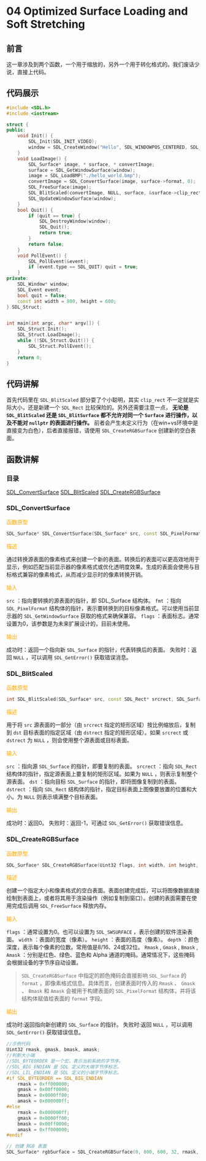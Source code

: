 # 04 Optimized Surface Loading and Soft Stretching

## 前言

这一章涉及到两个函数，一个用于缩放的，另外一个用于转化格式的。我们废话少说，直接上代码。

## 代码展示

```cpp
#include <SDL.h>
#include <iostream>

struct {
public:
	void Init() {
		SDL_Init(SDL_INIT_VIDEO);
		window = SDL_CreateWindow("Hello", SDL_WINDOWPOS_CENTERED, SDL_WINDOWPOS_CENTERED, width, height, SDL_WINDOW_SHOWN);
	}
	void LoadImage() {
		SDL_Surface* image, * surface, * convertImage;
		surface = SDL_GetWindowSurface(window);
		image = SDL_LoadBMP("./hello_world.bmp");
		convertImage = SDL_ConvertSurface(image, surface->format, 0);
		SDL_FreeSurface(image);
		SDL_BlitScaled(convertImage, NULL, surface, &surface->clip_rect);
		SDL_UpdateWindowSurface(window);
	}
	bool Quit() {
		if (quit == true) {
			SDL_DestroyWindow(window);
			SDL_Quit();
			return true;
		}
		return false;
	}
	void PollEvent() {
		SDL_PollEvent(&event);
		if (event.type == SDL_QUIT) quit = true;
	}
private:
	SDL_Window* window;
	SDL_Event event;
	bool quit = false;
	const int width = 800, height = 600;
} SDL_Struct;


int main(int argc, char* argv[]) {
	SDL_Struct.Init();
	SDL_Struct.LoadImage();
	while (!SDL_Struct.Quit()) {
		SDL_Struct.PollEvent();
	}
	return 0;
}
```

## 代码讲解

首先代码里在 `SDL_BlitScaled` 部分耍了个小聪明，其实 `clip_rect` 不一定就是实际大小，还是新建一个 `SDL_Rect` 比较保险的。另外还需要注意一点， **无论是 `SDL_BlitScaled` 还是 `SDL_BlitSurface` 都不允许对同一个 `Surface` 进行操作，以及不能对 `nullptr` 的表面进行操作。** 前者会产生未定义行为（在win+vs环境中是直接变为白色），后者直接报错，请使用 `SDL_CreateRGBSurface` 创建新的空白表面。

## 函数讲解

### 目录

[SDL_ConvertSurface](#sdl_convertsurface)
[SDL_BlitScaled](#sdl_blitscaled)
[SDL_CreateRGBSurface](#sdl_creatergbsurface)

### SDL_ConvertSurface

<font color=orange>函数原型</font>

```cpp
SDL_Surface* SDL_ConvertSurface(SDL_Surface* src, const SDL_PixelFormat* fmt, Uint32 flags);
```

<font color=orange>描述</font>

通过转换源表面的像素格式来创建一个新的表面。转换后的表面可以更高效地用于显示，例如匹配当前显示器的像素格式或优化透明度效果。生成的表面会使用与目标格式兼容的像素格式，从而减少显示时的像素转换开销。

<font color=orange>输入</font>

`src` ：指向要转换的源表面的指针，即 SDL_Surface 结构体。
`fmt` ：指向 `SDL_PixelFormat` 结构体的指针，表示要转换到的目标像素格式。可以使用当前显示器的 `SDL_GetWindowSurface` 获取的格式来确保兼容。
`flags` ：表面标志。通常设置为0，该参数是为未来扩展设计的，目前未使用。

<font color=orange>输出</font>

成功时：返回一个指向新 `SDL_Surface` 的指针，代表转换后的表面。
失败时：返回 `NULL` ，可以调用 `SDL_GetError()` 获取错误消息。

### SDL_BlitScaled

<font color=orange>函数原型</font>

```cpp
int SDL_BlitScaled(SDL_Surface* src, const SDL_Rect* srcrect, SDL_Surface* dst, SDL_Rect* dstrect);
```

<font color=orange>描述</font>

用于将 `src` 源表面的一部分（由 `srcrect` 指定的矩形区域）按比例缩放后，复制到 `dst` 目标表面的指定区域（由 `dstrect` 指定的矩形区域）。如果 `srcrect` 或 `dstrect` 为 `NULL` ，则会使用整个源表面或目标表面。

<font color=orange>输入</font>

`src` ：指向源 `SDL_Surface` 的指针，即要复制的表面。
`srcrect` ：指向 `SDL_Rect` 结构体的指针，指定源表面上要复制的矩形区域。如果为 `NULL` ，则表示复制整个源表面。
`dst` ：指向目标 `SDL_Surface` 的指针，即将图像复制到的表面。
`dstrect` ：指向 `SDL_Rect` 结构体的指针，指定目标表面上图像要放置的位置和大小。为 `NULL` 则表示填满整个目标表面。

<font color=orange>输出</font>

成功时：返回0。
失败时：返回-1，可通过 `SDL_GetError()` 获取错误信息。

### SDL_CreateRGBSurface

<font color=orange>函数原型</font>

```cpp
SDL_Surface* SDL_CreateRGBSurface(Uint32 flags, int width, int height, int depth, Uint32 Rmask, Uint32 Gmask, Uint32 Bmask, Uint32 Amask);

```

<font color=orange>描述</font>

创建一个指定大小和像素格式的空白表面。表面创建完成后，可以将图像数据直接绘制到表面上，或者将其用于渲染操作（例如复制到窗口）。创建的表面需要在使用完成后调用 `SDL_FreeSurface` 释放内存。

<font color=orange>输入</font>

`flags` ：通常设置为0。也可以设置为 `SDL_SWSURFACE` ，表示创建的软件渲染表面。
`width` ：表面的宽度（像素）。
`height` ：表面的高度（像素）。
`depth` ：颜色深度，表示每个像素的位数。常用值是8/16、24或32位。
`Rmask` , `Gmask` , `Bmask` , `Amask` ：分别是红色、绿色、蓝色和 Alpha 通道的掩码。通常情况下，这些掩码会根据设备的字节序自动设置。

> `SDL_CreateRGBSurface` 中指定的颜色掩码会直接影响 `SDL_Surface` 的 `format` ，即像素格式信息。具体而言，创建表面时传入的 `Rmask` 、 `Gmask` 、 `Bmask` 和 `Amask` 会被用于构建表面的 `SDL_PixelFormat` 结构体，并将该结构体赋值给表面的 `format` 字段。

<font color=orange>输出</font>

成功时:返回指向新创建的 `SDL_Surface` 的指针。
失败时:返回 `NULL` ，可以调用 `SDL_GetError()` 获取错误信息。

```cpp
//示例代码
Uint32 rmask, gmask, bmask, amask;
//判断大小端
//SDL_BYTEORDER 是一个宏，表示当前系统的字节序。
//SDL_BIG_ENDIAN 是 SDL 定义的大端字节序标志。
//SDL_LIL_ENDIAN 是 SDL 定义的小端字节序标志。
#if SDL_BYTEORDER == SDL_BIG_ENDIAN
	rmask = 0xff000000;
	gmask = 0x00ff0000;
	bmask = 0x0000ff00;
	amask = 0x000000ff;
#else
	rmask = 0x000000ff;
	gmask = 0x0000ff00;
	bmask = 0x00ff0000;
	amask = 0xff000000;
#endif

// 创建 RGB 表面
SDL_Surface* rgbSurface = SDL_CreateRGBSurface(0, 800, 600, 32, rmask, gmask, bmask, amask);
```
